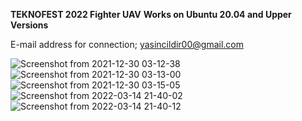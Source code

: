 **TEKNOFEST 2022 Fighter UAV**
**Works on Ubuntu 20.04 and Upper Versions**

E-mail address for connection; yasincildir00@gmail.com

![Screenshot from 2021-12-30 03-12-38](https://user-images.githubusercontent.com/95924647/147712191-079258bf-4ea4-46f1-93d9-c05a3170d36e.png)
![Screenshot from 2021-12-30 03-13-00](https://user-images.githubusercontent.com/95924647/147712195-4ad85769-c441-4ceb-9a79-1a6f10149bfc.png)
![Screenshot from 2021-12-30 03-15-05](https://user-images.githubusercontent.com/95924647/147712197-1e42b3a2-bc0e-4126-a29f-7b50ee38363d.png)
![Screenshot from 2022-03-14 21-40-02](https://user-images.githubusercontent.com/95924647/158239630-4b3a402f-ad2e-40d7-9458-d540f8ccccb6.png)
![Screenshot from 2022-03-14 21-40-12](https://user-images.githubusercontent.com/95924647/158239644-a23d3534-9989-4aa1-abb6-3d97c00efb5f.png)

